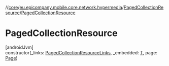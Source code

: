 //[core](../../../index.md)/[eu.epicompany.mobile.core.network.hypermedia](../index.md)/[PagedCollectionResource](index.md)/[PagedCollectionResource](-paged-collection-resource.md)

# PagedCollectionResource

[androidJvm]\
constructor(_links: [PagedCollectionResourceLinks](../-paged-collection-resource-links/index.md), _embedded: [T](index.md), page: [Page](../-page/index.md))
